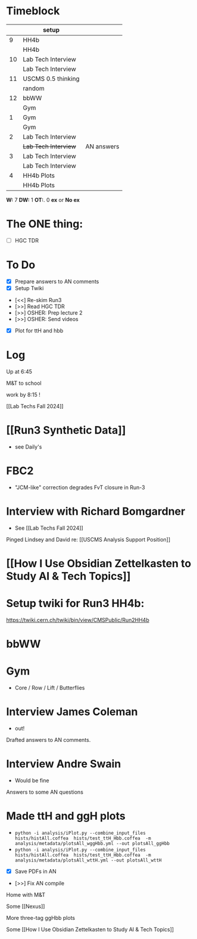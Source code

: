 # Timeblock

|     | setup                  |            |
| --- | ---------------------- | ---------- |
| 9   | HH4b                   |            |
|     | HH4b                   |            |
| 10  | Lab Tech Interview     |            |
|     | Lab Tech Interview     |            |
| 11  | USCMS 0.5 thinking     |            |
|     | random                 |            |
| 12  | bbWW                   |            |
|     | Gym                    |            |
| 1   | Gym                    |            |
|     | Gym                    |            |
| 2   | Lab Tech Interview     |            |
|     | ~~Lab Tech Interview~~ | AN answers |
| 3   | Lab Tech Interview     |            |
|     | Lab Tech Interview     |            |
| 4   | HH4b Plots             |            |
|     | HH4b Plots             |            |

**W:** 7
**DW:** 1
**OT:**. 0
**ex** or **No ex**

# The ONE thing: 
- [ ] HGC TDR


# To Do
- [x] Prepare answers to AN comments
- [x] Setup Twiki
- [<<] Re-skim Run3
- [>>] Read HGC TDR
- [>>] OSHER: Prep lecture 2 
- [>>] OSHER: Send videos 
- [x] Plot for ttH and hbb


# Log


Up at 6:45

M&T to school 

work by 8:15 !

[[Lab Techs Fall 2024]]

# [[Run3 Synthetic Data]]
- see Daily's

# FBC2 
- "JCM-like" correction degrades FvT closure in Run-3

# Interview with Richard Bomgardner
- See [[Lab Techs Fall 2024]]

 Pinged Lindsey and David re: [[USCMS Analysis Support Position]]

# [[How I Use Obsidian Zettelkasten to Study AI & Tech Topics]]


# Setup twiki for Run3 HH4b: 
https://twiki.cern.ch/twiki/bin/view/CMSPublic/Run2HH4b

# bbWW


# Gym
- Core / Row / Lift / Butterflies

# Interview James Coleman
- out!

Drafted answers to AN comments. 

# Interview Andre Swain
- Would be fine

Answers to some AN questions

# Made ttH and ggH plots
- `python -i analysis/iPlot.py --combine_input_files hists/histAll.coffea  hists/test_ttH_Hbb.coffea  -m analysis/metadata/plotsAll_wggHbb.yml --out plotsAll_ggHbb`
- `python -i analysis/iPlot.py --combine_input_files hists/histAll.coffea  hists/test_ttH_Hbb.coffea  -m analysis/metadata/plotsAll_wttH.yml --out plotsAll_wttH`
- [x] Save PDFs in AN
- [>>] Fix AN compile

Home with M&T 

Some [[Nexus]]

More three-tag ggHbb plots

Some [[How I Use Obsidian Zettelkasten to Study AI & Tech Topics]]

